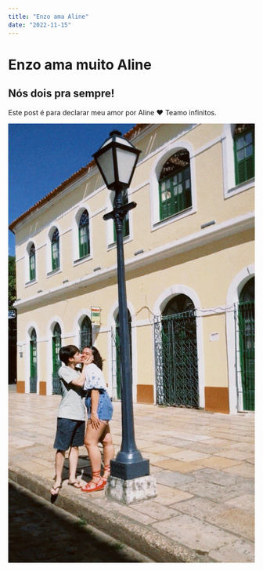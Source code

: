 ```yaml
---
title: "Enzo ama Aline"
date: "2022-11-15"
---
```


# Enzo ama muito Aline
## Nós dois pra sempre!

Este post é para declarar meu amor por Aline ❤
Teamo infinitos.

![alt text][casal-foto]

[casal-foto]: ../images/aline-e-mo.JPG
